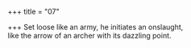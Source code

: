 +++
title = "07"

+++
Set loose like an army, he initiates an onslaught,  
like the arrow of an archer with its dazzling point.  